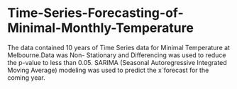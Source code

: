 # Time-Series-Forecasting-of-Minimal-Monthly-Temperature
The data contained 10 years of Time Series data for Minimal Temperature at Melbourne.Data was Non- Stationary and Differencing was used to reduce the p-value to less than 0.05. SARIMA (Seasonal Autoregressive Integrated Moving Average) modeling was used to predict the x`forecast for the coming year.
